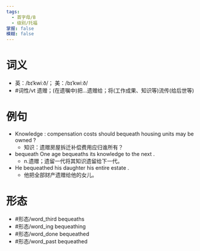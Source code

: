 ```yaml
---
tags:
  - 首字母/B
  - 级别/托福
掌握: false
模糊: false
---
```

# 词义
- 英：/bɪˈkwiːð/； 美：/bɪˈkwiːð/
- #词性/vt  遗赠；(在遗嘱中)把…遗赠给；将(工作成果、知识等)流传(给后世等)
# 例句
- Knowledge : compensation costs should bequeath housing units may be owned ?
	- 知识：遗赠房屋拆迁补偿费用应归谁所有？
- bequeath One age bequeaths its knowledge to the next .
	- n.遗赠；遗留一代将其知识遗留给下一代。
- He bequeathed his daughter his entire estate .
	- 他把全部财产遗赠给他的女儿。
# 形态
- #形态/word_third bequeaths
- #形态/word_ing bequeathing
- #形态/word_done bequeathed
- #形态/word_past bequeathed
